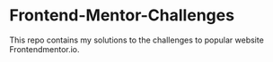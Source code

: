 # Frontend-Mentor-Challenges
This repo contains my solutions to the challenges to popular website Frontendmentor.io.
